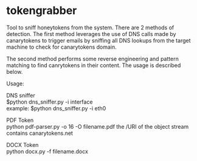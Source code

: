# tokengrabber
Tool to sniff honeytokens from the system. There are 2 methods of detection. The first method leverages the 
use of DNS calls made by canarytokens to trigger emails by sniffing all DNS lookups from the target machine to check for canarytokens domain.


The second method performs some reverse engineering and pattern matching to find canrytokens in their content.
The usage is described below.  


Usage:

DNS sniffer\
$python dns_sniffer.py -i interface \
example: $python dns_sniffer.py -i eth0

PDF Token\
python pdf-parser.py -o 16 -O filename.pdf
the /URI of the object stream contains canarytokens.net

DOCX Token\
python docx.py -f filename.docx